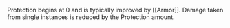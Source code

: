 Protection begins at 0 and is typically improved by [[Armor]]. Damage taken from single instances is reduced by the Protection amount.
